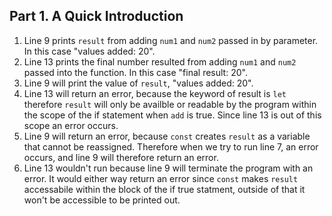 ## Part 1. A Quick Introduction 
1. Line 9 prints `result` from adding `num1` and `num2` passed in by parameter. In this case "values added: 20". 
2. Line 13 prints the final number resulted from adding `num1` and `num2` passed into the function. In this case "final result: 20". 
3. Line 9 will print the value of `result`, "values added: 20". 
4. Line 13 will return an error, because the keyword of result is `let` therefore `result` will only be availble or readable by the program within the scope of the if statement when `add` is true. Since line 13 is out of this scope an error occurs. 
5. Line 9 will return an error, because `const` creates `result` as a variable that cannot be reassigned. Therefore when we try to run line 7, an error occurs, and line 9 will therefore return an error. 
6. Line 13 wouldn't run because line 9 will terminate the program with an error. It would either way return an error since `const` makes `result` accessabile within the block of the if true statment, outside of that it won't be accessible to be printed out.  
